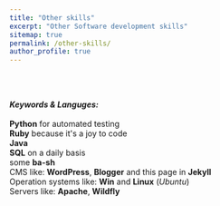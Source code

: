```yaml
---
title: "Other skills"
excerpt: "Other Software development skills"
sitemap: true
permalink: /other-skills/
author_profile: true
---
```

<br><br>

***Keywords & Languges:***<br> <br>
**Python** for automated testing<br>
**Ruby** because it's a joy to code<br>
**Java**<br>
**SQL** on a daily basis<br>
some **ba-sh**<br>
CMS like: **WordPress**, **Blogger** and this page in **Jekyll**<br>
Operation systems like: **Win** and **Linux** (*Ubuntu*)<br>
Servers like: **Apache**, **Wildfly**<br>

